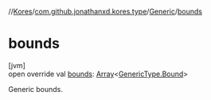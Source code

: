 //[Kores](../../../index.md)/[com.github.jonathanxd.kores.type](../index.md)/[Generic](index.md)/[bounds](bounds.md)

# bounds

[jvm]\
open override val [bounds](bounds.md): [Array](https://kotlinlang.org/api/latest/jvm/stdlib/kotlin/-array/index.html)<[GenericType.Bound](../-generic-type/-bound/index.md)>

Generic bounds.
